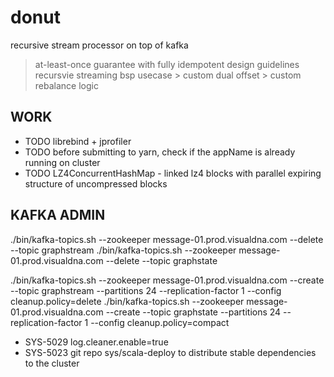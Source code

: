 # donut
recursive stream processor on top of kafka

> at-least-once guarantee with fully idempotent design guidelines 
> recursvie streaming bsp usecase > custom dual offset > custom rebalance logic

WORK
--------------------
- TODO librebind + jprofiler 
- TODO before submitting to yarn, check if the appName is already running on cluster 
- TODO LZ4ConcurrentHashMap - linked lz4 blocks with parallel expiring structure of uncompressed blocks


KAFKA ADMIN
--------------------
./bin/kafka-topics.sh --zookeeper message-01.prod.visualdna.com --delete --topic graphstream
./bin/kafka-topics.sh --zookeeper message-01.prod.visualdna.com --delete --topic graphstate

./bin/kafka-topics.sh --zookeeper message-01.prod.visualdna.com  --create --topic graphstream --partitions 24 --replication-factor 1 --config cleanup.policy=delete
./bin/kafka-topics.sh --zookeeper message-01.prod.visualdna.com  --create --topic graphstate --partitions 24 --replication-factor 1 --config cleanup.policy=compact
- SYS-5029 log.cleaner.enable=true
- SYS-5023 git repo sys/scala-deploy to distribute stable dependencies to the cluster